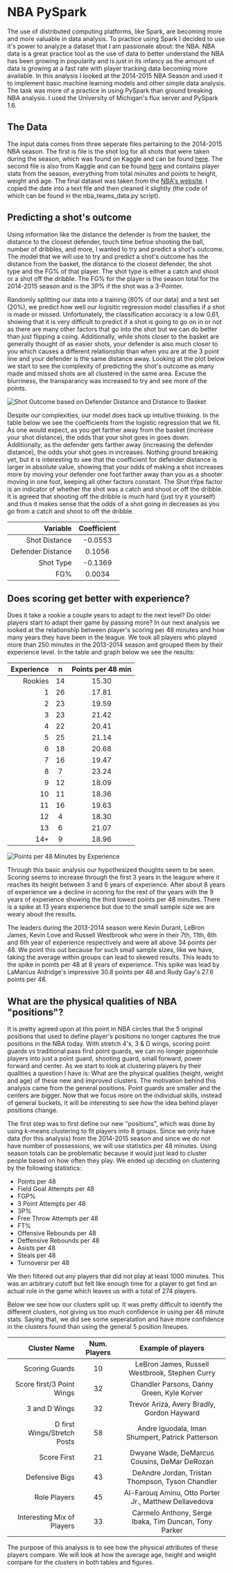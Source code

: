 ﻿# NBA PySpark

The use of distributed computing platforms, like Spark, are becoming more and more valuable in data analysis. To practice using Spark I decided to use it's power to analyze a dataset that I am passionate about: the NBA. NBA data is a great practice tool as the use of data to better understand the NBA has been growing in popularity and is just in its infancy as the amount of data is growing at a fast rate with player tracking data becoming more available. In this analysis I looked at the 2014-2015 NBA Season and used it to implement basic machine learning models and other simple data analysis. The task was more of a practice in using PySpark than ground breaking NBA analysis. I used the University of Michigan's flux server and PySpark 1.6.

## The Data
The input data comes from three seperate files pertaining to the 2014-2015 NBA season. The first is file is the shot log for all shots that were taken during the season, which was found on Kaggle and can be found [here](https://www.kaggle.com/dansbecker/nba-shot-logs/data). The second file is also from Kaggle and can be found [here](https://www.kaggle.com/drgilermo/nba-players-stats-20142015/data) and contains player stats from the season, everything from total minutes and points to height, weight and age. The final dataset was taken from the [NBA's website](https://stats.nba.com/teams/advanced/?sort=W&dir=-1&Season=2014-15&SeasonType=Regular%20Season). I copied the date into a text file and then cleaned it slightly (the code of which can be found in the nba_teams_data.py script). 

## Predicting a shot's outcome
Using information like the distance the defender is from the basket, the distance to the closest defender, touch time befroe shooting the ball, number of dribbles, and more, I wanted to try and predict a shot's outcome. The model that we will use to try and predict a shot's outcome has the distance from the basket, the distance to the closest defender, the shot type and the FG% of that player. The shot type is either a catch and shoot or a shot off the dribble. The FG% for the player is the season total for the 2014-2015 season and is the 3P% if the shot was a 3-Pointer.

Randomly splitting our data into a training (80% of our data) and a test set (20%), we predict how well our logisitic regression model classifies if a shot is made or missed. Unfortunately, the classification accuracy is a low 0.61, showing that it is very difficult to predict if a shot is going to go on in or not as there are many other factors that go into the shot but we can do better than just flipping a coing. Additionally, while shots closer to the basket are generally thought of as easier shots, your defender is also much closer to you which causes a different relationship than when you are at the 3 point line and your defender is the same distance away. Looking at the plot below we start to see the complexity of  predicting the shot's outcome as many made and missed shots are all clustered in the same area. Excuse the blurriness, the transparancy was increased to try and see more of the points.

![](/Data/Output/Plots/shot_outcome.png?raw=true "Shot Outcome based on Defender Distance and Distance to Basket")

Despite our complexities, our model does back up intuitive thinking. In the table below we see the coefficients from the logistic regression that we fit. As one would expect, as you get farther away from the basket (increase your shot distance), the odds that your shot goes in goes down. Additionally, as the defender gets farther away (increasing the defender distance), the odds your shot goes in increases. Nothing ground breaking yet, but it is interesting to see that the coefficient for defender distance is larger in absolute value, showing that your odds of making a shot increases more by moving your defender one foot farther away than you as a shooter moving in one foot, keeping all other factors constant. The Shot tYpe factor is an indicator of whether the shot was a catch and shoot or off the dribble. It is agreed that shooting off the dribble is much hard (just try it yourself) and thus it makes sense that the odds of a shot going in decreases as you go from a catch and shoot to off the dribble. 

<center>
 
| Variable          | Coefficient |
|------------------:|:-----------:|
| Shot Distance     | -0.0553     |
| Defender Distance | 0.1056      |
| Shot Type         | -0.1369     |
| FG%               | 0.0034      |

</center>

## Does scoring get better with experience?
Does it take a rookie a couple years to adapt to the next level? Do older players start to adapt their game by passing more? In our next analysis we looked at the relationship between player's scoring per 48 minutes and how many years they have been in the league. We took all players who played more than 250 minutes in the 2013-2014 season and grouped them by their experience level. In the table and graph below we see the results:

| Experience | n  | Points per 48 min |
|-----------:|:--:|:-----------------:|
| Rookies    |14  | 15.30             |
|1           |26  | 17.81             |
|2           |23  | 19.59             |
|3           |23  | 21.42             |
|4           |22  | 20.41             |
|5           |25  | 21.14             |
|6           |18  | 20.68             |
|7           |16  | 19.47             |
|8           |7   | 23.24             |
|9           |12  | 18.09             |
|10          |11  | 18.36             |
|11          |16  | 19.63             |
|12          |4   | 18.30             |
|13          |6   | 21.07             |
|14+         |9   | 18.96             |

![](/Data/Output/Plots/experience.png?raw=true "Points per 48 Minutes by Experience")

Through this basic analysis our hypothesized thoughts seem to be seen. Scoring seems to increase through the first 3 years in the leagure where it reaches its height between 3 and 6 years of experience. After about 8 years of experience we a decline in scoring for the rest of the years with the 9 years of experience showing the third lowest points per 48 minutes. There is a spike at 13 years experience but due to the small sample size we are weary about the results.

The leaders during the 2013-2014 season were Kevin Durant, LeBron James, Kevin Love and Russell Westbrook who were in their 7th, 11th, 6th and 6th year of experience respectively and were all above 34 points per 48. We point this out because for such small sample sizes, like we have, taking the average within groups can lead to skewed results. This leads to the spike in points per 48 at 8 years of experience. This spike was lead by LaMarcus Aldridge's impressive 30.8 points per 48 and Rudy Gay's 27.6 points per 48.

## What are the physical qualities of NBA "positions"?
It is pretty agreed upon at this point in NBA circles that the 5 original positions that used to define player's positions no longer captures the true positions in the NBA today. With stretch 4's, 3 & D wings, scoring point guards vs traditional pass first point guards, we can no longer pigeonhole players into just a point guard, shooting guard, small forward, power forward and center. As we start to look at clustering players by their qualities a question I have is: What are the physical qualities (height, weight and age) of these new and improved clusters. The motivation behind this analysis came from the general positions. Point guards are smaller and the centers are bigger. Now that we focus more on the individual skills, instead of general buckets, it will be interesting to see how the idea behind player positions change.

The first step was to first define our new "positions", which was done by using k-means clustering to fit players into 8 groups. Since we only have data (for this analysis) from the 2014-2015 season and since we do not have number of possessions, we will use statistics per 48 minutes. Using season totals can be problematic because it would just lead to cluster people based on how often they play. We ended up deciding on clustering by the following statistics:
* Points per 48
* Field Goal Attempts per 48
* FGP%
* 3 Point Attempts per 48
* 3P%
* Free Throw Attempts per 48
* FT%
* Offensive Rebounds per 48
* Deffensive Rebounds per 48
* Asists per 48
* Steals per 48
* Turnoversr per 48

We then filtered out any players that did not play at least 1000 minutes. This was an arbitrary cutoff but felt like enough time for a player to get find an actual role in the game which leaves us with a total of 274 players.

Below we see how our clusters split up. It was pretty difficult to identify the different clusters, not giving us too much confidence in using per 48 minute stats. Saying that, we did see some seperatation and have more confidence in the clusters found than using the general 5 position lineupes.

| Cluster Name        | Num. Players | Example of players                             |
|--------------------:|:------------:|:----------------------------------------------:|
| Scoring Guards      | 10           | LeBron James, Russell Westbrook, Stephen Curry |
| Score first/3 Point Wings | 32     | Chandler Parsons, Danny Green, Kyle Korver     |
| 3 and D Wings       | 32           | Trevor Ariza, Avery Bradly, Gordon Hayward     |
| D first Wings/Stretch Posts | 58   | Andre Iguodala, Iman Shumpert, Patrick Patterson |
| Score First         | 21           | Dwyane Wade, DeMarcus Cousins, DeMar DeRozan   |
| Defensive Bigs      | 43           | DeAndre Jordan, Tristan Thompson, Tyson Chandler |
| Role Players        | 45           | Al-Farouq Aminu, Otto Porter Jr., Matthew Dellavedova |
|  Interesting Mix of Players  | 33  | Carmelo Anthony, Serge Ibaka, Tim Duncan, Tony Parker |

The purpose of this analysis is to see how the physical attributes of these players compare. We will look at how the average age, height and weight compare for the clusters in both tables and figures.
